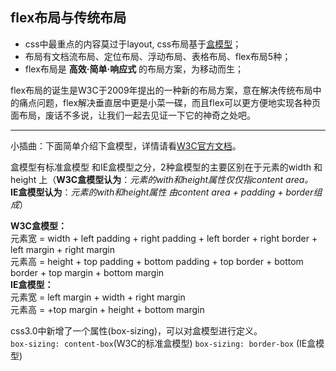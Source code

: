 ## flex布局与传统布局 ##

* css中最重点的内容莫过于layout, css布局基于[盒模型](http://baike.baidu.com/link?url=pHH5DTPKpgl0NlSCstelGkFUNoSV_j7MuOjXhTMc_-xla04PWz3IqeHLtS0GbpEk3vn4oICmkfWxdmO8hhOvTdOra-OyVgEQjXzdiJLYo08BtKhwGqZ6_BHNBmfJSONP)；
* 布局有文档流布局、定位布局、浮动布局、表格布局、flex布局5种；
* flex布局是 **高效·简单·响应式** 的布局方案，为移动而生；

flex布局的诞生是W3C于2009年提出的一种新的布局方案，意在解决传统布局中的痛点问题，flex解决垂直居中更是小菜一碟，而且flex可以更方便地实现各种页面布局，废话不多说，让我们一起去见证一下它的神奇之处吧。

-----------

小插曲：下面简单介绍下盒模型，详情请看[W3C官方文档](http://www.w3school.com.cn/css/css_boxmodel.asp)。

盒模型有标准盒模型 和IE盒模型之分，2种盒模型的主要区别在于元素的width 和height 上（**W3C盒模型认为**：*元素的with和height属性仅仅指content area。*  
**IE盒模型认为**：*元素的with和height属性 由content area + padding + border组成*）

**W3C盒模型：**  
元素宽 = width + left padding + right padding + left border + right border + left margin + right margin  
元素高 = height + top padding + bottom padding + top border + bottom border + top margin + bottom margin  
**IE盒模型：**  
元素宽 = left margin + width + right margin  
元素高 = +top margin + height + bottom margin

css3.0中新增了一个属性(box-sizing)，可以对盒模型进行定义。  
`box-sizing: content-box`(W3C的标准盒模型)   `box-sizing: border-box` (IE盒模型)





